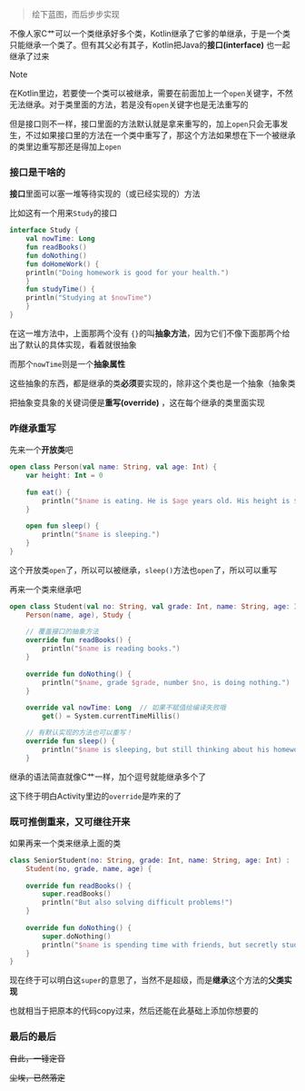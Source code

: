 >绘下蓝图，而后步步实现

不像人家C艹可以一个类继承好多个类，Kotlin继承了它爹的单继承，于是一个类只能继承一个类了。但有其父必有其子，Kotlin把Java的**接口(interface)** 也一起继承了过来

>[!NOTE]
>在Kotlin里边，若要使一个类可以被继承，需要在前面加上一个`open`关键字，不然无法继承。对于类里面的方法，若是没有`open`关键字也是无法重写的
>
>但是接口则不一样，接口里面的方法默认就是拿来重写的，加上`open`只会无事发生，不过如果接口里的方法在一个类中重写了，那这个方法如果想在下一个被继承的类里边重写那还是得加上`open`

### 接口是干啥的

**接口**里面可以塞一堆等待实现的（或已经实现的）方法

比如这有一个用来`Study`的接口
```kotlin
interface Study { 
    val nowTime: Long 
    fun readBooks()  
    fun doNothing() 
    fun doHomeWork() { 
    println("Doing homework is good for your health.") 
    } 
    fun studyTime() { 
    println("Studying at $nowTime") 
    } 
}
```

在这一堆方法中，上面那两个没有 `{}`的叫**抽象方法**，因为它们不像下面那两个给出了默认的具体实现，看着就很抽象

而那个`nowTime`则是一个**抽象属性**

这些抽象的东西，都是继承的类**必须**要实现的，除非这个类也是一个抽象（抽象类

把抽象变具象的关键词便是**重写(override)** ，这在每个继承的类里面实现

### 咋继承重写

先来一个**开放类**吧

```kotlin
open class Person(val name: String, val age: Int) {  
    var height: Int = 0  
  
    fun eat() {  
        println("$name is eating. He is $age years old. His height is $height cm")  
    }  
  
    open fun sleep() {  
        println("$name is sleeping.")  
    }  
}
```
这个开放类`open`了，所以可以被继承，`sleep()`方法也`open`了，所以可以重写

再来一个类来继承吧
```kotlin
open class Student(val no: String, val grade: Int, name: String, age: Int) :  
    Person(name, age), Study {  
  
    // 覆盖接口的抽象方法  
    override fun readBooks() {  
        println("$name is reading books.")  
    }  
  
    override fun doNothing() {  
        println("$name, grade $grade, number $no, is doing nothing.")  
    }  
   
    override val nowTime: Long  // 如果不赋值绘编译失败哦
        get() = System.currentTimeMillis()   

    // 有默认实现的方法也可以重写！
    override fun sleep() {  
        println("$name is sleeping, but still thinking about his homework!")  
    }
```
继承的语法简直就像C艹一样，加个逗号就能继承多个了

这下终于明白Activity里边的`override`是咋来的了

### 既可推倒重来，又可继往开来

如果再来一个类来继承上面的类
```kotlin
class SeniorStudent(no: String, grade: Int, name: String, age: Int) :  
    Student(no, grade, name, age) {  
  
    override fun readBooks() {  
        super.readBooks() 
        println("But also solving difficult problems!")  
    }  
  
    override fun doNothing() {  
        super.doNothing()  
        println("$name is spending time with friends, but secretly studying!")  
    }  
}
```
现在终于可以明白这`super`的意思了，当然不是超级，而是**继承**这个方法的**父类实现**

也就相当于把原本的代码copy过来，然后还能在此基础上添加你想要的

### 最后的最后

~~自此，一锤定音~~

~~尘埃，已然落定~~